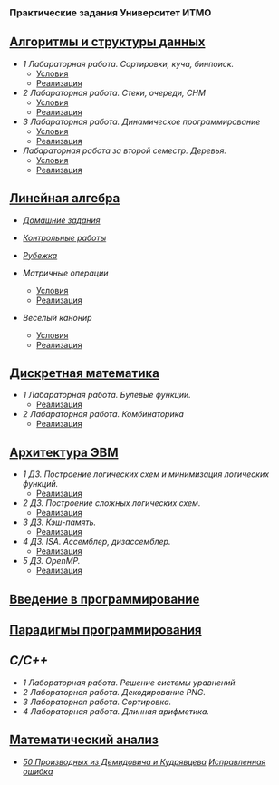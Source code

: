 ### Практические задания Университет ИТМО

[Алгоритмы и структуры данных](https://github.com/Ultimatereo/ITMO-UNIVERSITY/tree/main/algorithms)
----
  
  * *1 Лабараторная работа. Сортировки, куча, бинпоиск.*
      * [Условия](https://github.com/Ultimatereo/ITMO-UNIVERSITY/blob/main/algorithms/1st-course/lab1/problem.pdf)
      * [Реализация](https://github.com/Ultimatereo/ITMO-UNIVERSITY/tree/main/algorithms/1st-course/lab1)
  * *2 Лабараторная работа. Стеки, очереди, СНМ*
      * [Условия](https://github.com/Ultimatereo/ITMO-UNIVERSITY/tree/main/algorithms/1st-course/lab2/problem.pdf)
      * [Реализация](https://github.com/Ultimatereo/ITMO-UNIVERSITY/tree/main/algorithms/1st-course/lab2)  
  * *3 Лабараторная работа. Динамическое программирование*
      * [Условия](https://github.com/Ultimatereo/ITMO-UNIVERSITY/tree/main/algorithms/1st-course/lab3/problem.pdf)
      * [Реализация](https://github.com/Ultimatereo/ITMO-UNIVERSITY/tree/main/algorithms/1st-course/lab3)       
  * *Лабараторная работа за второй семестр. Деревья.*
      * [Условия](https://github.com/Ultimatereo/ITMO-UNIVERSITY/tree/main/algorithms/1st-course/sem2/problem.pdf)
      * [Реализация](https://github.com/Ultimatereo/ITMO-UNIVERSITY/tree/main/algorithms/1st-course/sem2)    
      
[Линейная алгебра](https://github.com/Ultimatereo/ITMO-UNIVERSITY/tree/main/linear-algebra)
----
  * *[Домашние задания](https://github.com/Ultimatereo/ITMO-UNIVERSITY/tree/main/linear-algebra/ДЗ)*
  * *[Контрольные работы](https://github.com/Ultimatereo/ITMO-UNIVERSITY/tree/main/linear-algebra/КР)*
  * *[Рубежка](https://github.com/Ultimatereo/ITMO-UNIVERSITY/blob/main/linear-algebra/Рубежка.pdf)*
      
  * *Матричные операции*
      * [Условия](https://github.com/Ultimatereo/ITMO-UNIVERSITY/blob/main/linear-algebra/Lab_1.pdf)
      * [Реализация](https://github.com/Ultimatereo/ITMO-UNIVERSITY/blob/main/linear-algebra/lab1.py)
  * *Веселый канонир*
      * [Условия](https://github.com/Ultimatereo/ITMO-UNIVERSITY/blob/main/linear-algebra/Lab_2-3.pdf)
      * [Реализация](https://github.com/Ultimatereo/ITMO-UNIVERSITY/blob/main/linear-algebra/lab2.py)
      
[Дискретная математика](https://github.com/Ultimatereo/ITMO-UNIVERSITY/tree/main/discrete-math)
----
  
  * *1 Лабараторная работа. Булевые функции.*
    * [Реализация](https://github.com/Ultimatereo/ITMO-UNIVERSITY/tree/main/discrete-math/lab1)
  * *2 Лабараторная работа. Комбинаторика*
    * [Реализация](https://github.com/Ultimatereo/ITMO-UNIVERSITY/tree/main/discrete-math/lab2)
  
[Архитектура ЭВМ](https://github.com/Ultimatereo/ITMO-UNIVERSITY/tree/main/computer-architecture)
----

  * *1 ДЗ. Построение логических схем и минимизация логических функций.*
    * [Реализация](https://github.com/Ultimatereo/ITMO-UNIVERSITY/tree/main/computer-architecture/HW1)
  * *2 ДЗ. Построение сложных логических схем.*
    * [Реализация](https://github.com/Ultimatereo/ITMO-UNIVERSITY/tree/main/computer-architecture/HW2)
  * *3 ДЗ. Кэш-память.*
    * [Реализация](https://github.com/Ultimatereo/ITMO-UNIVERSITY/tree/main/computer-architecture/HW3)
  * *4 ДЗ. ISA. Ассемблер, дизассемблер.*
    * [Реализация](https://github.com/Ultimatereo/ITMO-UNIVERSITY/tree/main/computer-architecture/HW4)
  * *5 ДЗ. OpenMP.*
    * [Реализация](https://github.com/Ultimatereo/ITMO-UNIVERSITY/tree/main/computer-architecture/HW5)
    
[Введение в программирование](https://github.com/Ultimatereo/ITMO-UNIVERSITY/tree/main/prog-intro)
----

[Парадигмы программирования](https://github.com/Ultimatereo/ITMO-UNIVERSITY/tree/main/paradigms)
----

*C/C++*
----
  * *1 Лабораторная работа. Решение системы уравнений.*
  * *2 Лабораторная работа. Декодирование PNG.*
  * *3 Лабораторная работа. Сортировка.*
  * *4 Лабораторная работа. Длинная арифметика.*

[Математический анализ](https://github.com/Ultimatereo/ITMO-UNIVERSITY/tree/main/calculus)
----
  * *[50 Производных из Демидовича и Кудрявцева](https://github.com/Ultimatereo/ITMO-UNIVERSITY/blob/main/calculus/50%20derivatives.pdf)* *[Исправленная ошибка](https://github.com/Ultimatereo/ITMO-UNIVERSITY/blob/main/calculus/K13.83%20mistake.pdf)*
  
